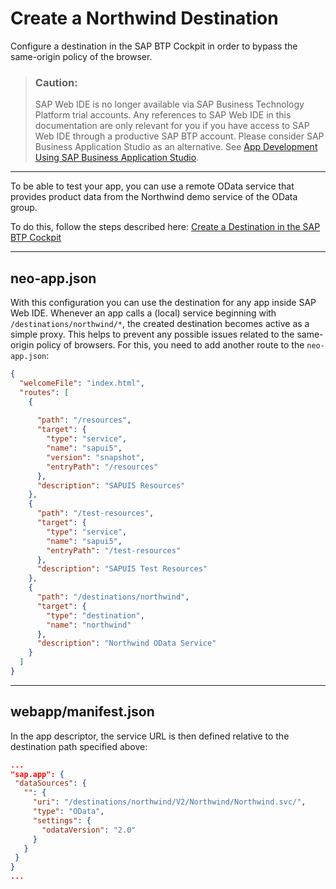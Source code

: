 <!-- loio3a16c7a2f1e944deb000db49e5ece6be -->

# Create a Northwind Destination

Configure a destination in the SAP BTP Cockpit in order to bypass the same-origin policy of the browser.

> ### Caution:  
> SAP Web IDE is no longer available via SAP Business Technology Platform trial accounts. Any references to SAP Web IDE in this documentation are only relevant for you if you have access to SAP Web IDE through a productive SAP BTP account. Please consider SAP Business Application Studio as an alternative. See [App Development Using SAP Business Application Studio](app-development-using-sap-business-application-studio-6bbad66.md).

***

To be able to test your app, you can use a remote OData service that provides product data from the Northwind demo service of the OData group.

To do this, follow the steps described here: [Create a Destination in the SAP BTP Cockpit](https://developers.sap.com/tutorials/cp-cf-create-destination.html)

***

<a name="loio3a16c7a2f1e944deb000db49e5ece6be__section_ill_4vz_ghb"/>

## neo-app.json

With this configuration you can use the destination for any app inside SAP Web IDE. Whenever an app calls a \(local\) service beginning with `/destinations/northwind/*`, the created destination becomes active as a simple proxy. This helps to prevent any possible issues related to the same-origin policy of browsers. For this, you need to add another route to the `neo-app.json`:

```json
{
  "welcomeFile": "index.html",
  "routes": [
    {
      
      "path": "/resources",
      "target": {
        "type": "service",
        "name": "sapui5",
        "version": "snapshot",
        "entryPath": "/resources"
      },
      "description": "SAPUI5 Resources"
    },
    {
      "path": "/test-resources",
      "target": {
        "type": "service",
        "name": "sapui5",
        "entryPath": "/test-resources"
      },
      "description": "SAPUI5 Test Resources"
    },
    {
      "path": "/destinations/northwind",
      "target": {
        "type": "destination",
        "name": "northwind"
      },
      "description": "Northwind OData Service"
    }
  ]
}
```

***

<a name="loio3a16c7a2f1e944deb000db49e5ece6be__section_t5m_fwz_ghb"/>

## webapp/manifest.json

In the app descriptor, the service URL is then defined relative to the destination path specified above:

```json
...
"sap.app": {
 "dataSources": {
   "": {
     "uri": "/destinations/northwind/V2/Northwind/Northwind.svc/",
     "type": "OData",
     "settings": {
       "odataVersion": "2.0"
     }
   }
 }
}
...
```

